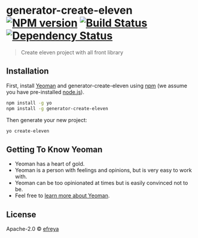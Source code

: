 # generator-create-eleven [![NPM version][npm-image]][npm-url] [![Build Status][travis-image]][travis-url] [![Dependency Status][daviddm-image]][daviddm-url]
> Create eleven project with all front library

## Installation

First, install [Yeoman](http://yeoman.io) and generator-create-eleven using [npm](https://www.npmjs.com/) (we assume you have pre-installed [node.js](https://nodejs.org/)).

```bash
npm install -g yo
npm install -g generator-create-eleven
```

Then generate your new project:

```bash
yo create-eleven
```

## Getting To Know Yeoman

 * Yeoman has a heart of gold.
 * Yeoman is a person with feelings and opinions, but is very easy to work with.
 * Yeoman can be too opinionated at times but is easily convinced not to be.
 * Feel free to [learn more about Yeoman](http://yeoman.io/).

## License

Apache-2.0 © [efreya]()


[npm-image]: https://badge.fury.io/js/generator-create-eleven.svg
[npm-url]: https://npmjs.org/package/generator-create-eleven
[travis-image]: https://travis-ci.com//generator-create-eleven.svg?branch=master
[travis-url]: https://travis-ci.com//generator-create-eleven
[daviddm-image]: https://david-dm.org//generator-create-eleven.svg?theme=shields.io
[daviddm-url]: https://david-dm.org//generator-create-eleven
